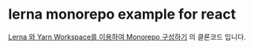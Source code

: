 # lerna monorepo example for react 
  
[Lerna 와 Yarn Workspace를 이용하여 Monorepo 구성하기](https://olaf-go.medium.com/lerna-%EC%99%80-yarn-workspace%EB%A5%BC-%EC%9D%B4%EC%9A%A9%ED%95%98%EC%97%AC-monorepo-%EA%B5%AC%EC%84%B1%ED%95%98%EA%B8%B0-2899d00eb08) 의 클론코드 입니다.
